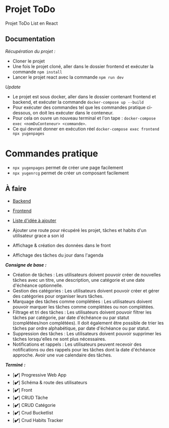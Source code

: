 # Projet ToDo

Projet ToDo List en React

## Documentation

*Récupération du projet :*

- Cloner le projet
- Une fois le projet cloné, aller dans le dossier frontend et exécuter la commande `npm install`
- Lancer le projet react avec la commande `npm run dev`

*Update*

- Le projet est sous docker, aller dans le dossier contenant frontend et backend, et exécuter la commande `docker-compose up --build`
- Pour exécuter des commandes tel que les commandes pratique ci-dessous, on doit les exécuter dans le conteneur.
- Pour cela on ouvre un nouveau terminal et l'on tape : `docker-compose exec <nomDuConteneur> <commande>`.
- Ce qui devrait donner en exécution réel `docker-compose exec frontend npx yugenpages`


# Commandes pratique

-  `npx yugenpages` permet de créer une page facilement
-  `npx yugenrcg` permet de créer un composant facilement

## À faire

- [Backend](./backend/README.md)
- [Frontend](./frontend/README.md)
- [Liste d'idée à ajouter](./IDEA.md)


- Ajouter une route pour récupéré les projet, tâches et habits d'un utilisateur grace a son id
- Affichage & création des données dans le front
- Affichage des tâches du jour dans l'agenda

***Consigne de base :***

- Création de tâches : Les utilisateurs doivent pouvoir créer de nouvelles tâches avec un titre, une description, une catégorie et une date d'échéance optionnelle.
- Gestion des catégories : Les utilisateurs doivent pouvoir créer et gérer des catégories pour organiser leurs tâches.
- Marquage des tâches comme complétées : Les utilisateurs doivent pouvoir marquer les tâches comme complétées ou non complétées.
- Filtrage et tri des tâches : Les utilisateurs doivent pouvoir filtrer les tâches par catégorie, par date d'échéance ou par statut (complétées/non complétées). Il doit également être possible de trier les tâches par ordre alphabétique, par date d'échéance ou par statut.
- Suppression des tâches : Les utilisateurs doivent pouvoir supprimer les tâches lorsqu'elles ne sont plus nécessaires.
- Notifications et rappels : Les utilisateurs peuvent recevoir des notifications ou des rappels pour les tâches dont la date d'échéance approche. Avoir une vue calendaire des tâches.

***Terminé :***

- [**✔️**] Progressive Web App
- [**✔️**] Schéma & route des utilisateurs
- [**✔️**] Front
- [**✔️**] CRUD Tâche
- [**✔️**] CRUD Catégorie
- [**✔️**] Crud Bucketlist
- [**✔️**] Crud Habits Tracker